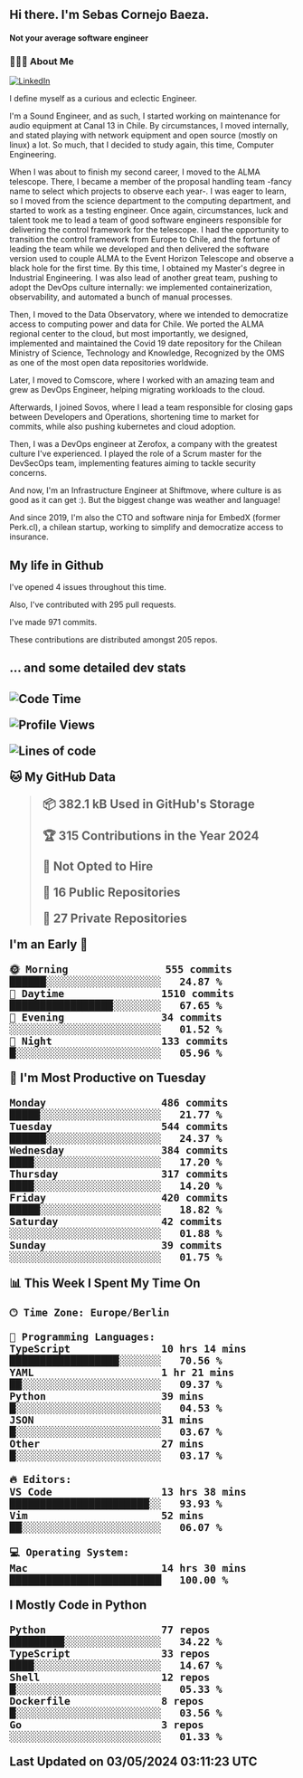 <h2> Hi there.  I'm Sebas Cornejo Baeza.</h2>
<h4> Not your average software engineer</h4>
<h3> 👨🏻‍💻 About Me </h3>
<a href="http://linkedin.com/in/sebastian-cornejo-baeza/"><img alt="LinkedIn" src="https://img.shields.io/badge/Sebas%20Cornejo%20-informational?style=appveyor&logo=linkedin"></a>


I define myself as a curious and eclectic Engineer.

I'm a Sound Engineer, and as such, I started working on maintenance for audio equipment at Canal 13 in Chile.
By circumstances, I moved internally, and stated playing with network equipment and open source (mostly on linux) 
a lot. So much, that I decided to study again, this time, Computer Engineering.

When I was about to finish my second career, I moved to the ALMA telescope. There, I became a member of the proposal handling team
-fancy name to select which projects to observe each year-. 
I was eager to learn, so I moved from the science department to the computing department, and started to work as 
a testing engineer. Once again, circumstances, luck and talent took me to lead a team of good software engineers 
responsible for delivering the control framework for the telescope. I had the opportunity to transition the control framework from
Europe to Chile, and the fortune of leading the team while we developed and then delivered the software
version used to couple ALMA to the Event Horizon Telescope and observe a black hole for the first time.
By this time, I obtained my Master's degree in Industrial Engineering.
I was also lead of another great team, pushing to adopt the DevOps culture internally: we implemented containerization, observability, and automated a bunch of manual processes.

Then, I moved to the Data Observatory, where we intended to democratize access to computing power
and data for Chile. We ported the ALMA regional center to the cloud, but most importantly, we designed, implemented
and maintained the Covid 19 date repository for the Chilean Ministry of Science, Technology and Knowledge, Recognized by the OMS as one of the most open
data repositories worldwide.

Later, I moved to Comscore, where I worked with an amazing team and grew as DevOps Engineer, helping migrating workloads to the cloud.

Afterwards, I joined Sovos, where I lead a team responsible for closing gaps between Developers and Operations, shortening time to market for commits, while
also pushing kubernetes and cloud adoption.

Then, I was a DevOps engineer at Zerofox, a company with the greatest culture I've experienced. I played the role of a Scrum master for the DevSecOps team,
implementing features aiming to tackle security concerns.

And now, I'm an Infrastructure Engineer at Shiftmove, where culture is as good as it can get :). But the biggest change was weather and language!
 
And since 2019, I'm also the CTO and software ninja for EmbedX (former Perk.cl), a chilean startup, working to simplify and democratize access to insurance.

<h2> My life in Github </h2>

I've opened 4 issues throughout this time.

Also, I've contributed with 295 pull requests.

I've made 971 commits.

These contributions are distributed amongst 205 repos.

<h2>... and some detailed dev stats<h2>

<!--START_SECTION:waka-->
![Code Time](http://img.shields.io/badge/Code%20Time-728%20hrs%208%20mins-blue)

![Profile Views](http://img.shields.io/badge/Profile%20Views-0-blue)

![Lines of code](https://img.shields.io/badge/From%20Hello%20World%20I%27ve%20Written-974.4%20thousand%20lines%20of%20code-blue)

**🐱 My GitHub Data** 

> 📦 382.1 kB Used in GitHub's Storage 
 > 
> 🏆 315 Contributions in the Year 2024
 > 
> 🚫 Not Opted to Hire
 > 
> 📜 16 Public Repositories 
 > 
> 🔑 27 Private Repositories 
 > 
**I'm an Early 🐤** 

```text
🌞 Morning                555 commits         ██████░░░░░░░░░░░░░░░░░░░   24.87 % 
🌆 Daytime                1510 commits        █████████████████░░░░░░░░   67.65 % 
🌃 Evening                34 commits          ░░░░░░░░░░░░░░░░░░░░░░░░░   01.52 % 
🌙 Night                  133 commits         █░░░░░░░░░░░░░░░░░░░░░░░░   05.96 % 
```
📅 **I'm Most Productive on Tuesday** 

```text
Monday                   486 commits         █████░░░░░░░░░░░░░░░░░░░░   21.77 % 
Tuesday                  544 commits         ██████░░░░░░░░░░░░░░░░░░░   24.37 % 
Wednesday                384 commits         ████░░░░░░░░░░░░░░░░░░░░░   17.20 % 
Thursday                 317 commits         ████░░░░░░░░░░░░░░░░░░░░░   14.20 % 
Friday                   420 commits         █████░░░░░░░░░░░░░░░░░░░░   18.82 % 
Saturday                 42 commits          ░░░░░░░░░░░░░░░░░░░░░░░░░   01.88 % 
Sunday                   39 commits          ░░░░░░░░░░░░░░░░░░░░░░░░░   01.75 % 
```


📊 **This Week I Spent My Time On** 

```text
🕑︎ Time Zone: Europe/Berlin

💬 Programming Languages: 
TypeScript               10 hrs 14 mins      ██████████████████░░░░░░░   70.56 % 
YAML                     1 hr 21 mins        ██░░░░░░░░░░░░░░░░░░░░░░░   09.37 % 
Python                   39 mins             █░░░░░░░░░░░░░░░░░░░░░░░░   04.53 % 
JSON                     31 mins             █░░░░░░░░░░░░░░░░░░░░░░░░   03.67 % 
Other                    27 mins             █░░░░░░░░░░░░░░░░░░░░░░░░   03.17 % 

🔥 Editors: 
VS Code                  13 hrs 38 mins      ███████████████████████░░   93.93 % 
Vim                      52 mins             ██░░░░░░░░░░░░░░░░░░░░░░░   06.07 % 

💻 Operating System: 
Mac                      14 hrs 30 mins      █████████████████████████   100.00 % 
```

**I Mostly Code in Python** 

```text
Python                   77 repos            █████████░░░░░░░░░░░░░░░░   34.22 % 
TypeScript               33 repos            ████░░░░░░░░░░░░░░░░░░░░░   14.67 % 
Shell                    12 repos            █░░░░░░░░░░░░░░░░░░░░░░░░   05.33 % 
Dockerfile               8 repos             █░░░░░░░░░░░░░░░░░░░░░░░░   03.56 % 
Go                       3 repos             ░░░░░░░░░░░░░░░░░░░░░░░░░   01.33 % 
```




 Last Updated on 03/05/2024 03:11:23 UTC
<!--END_SECTION:waka-->
